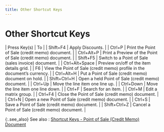 ```yaml
---
title: Other Shortcut Keys
---
```


# Other Shortcut Keys


| Press Key(s) | To |
| Shift+F4 | Apply Discounts. |
| Ctrl+P | Print the Point of Sale (credit memo) document. |
| Ctrl+Alt+P | Print a Preview of the Point of Sale (credit memo) document. |
| Shift+F5 | Switch to a Point of Sale (sales invoice) document. |
| Ctrl+Alt+Space | Preview on/off of the item details grid. |
| F6 | View the Point of Sale (credit memo) profile in the  document’s currency. |
| Ctrl+Alt+H | Put a Point of Sale (credit memo) document on hold. |
| Shift+Ctrl+H | Open a held Point of Sale (credit memo) document. |
| Ctrl+Up | Move the line item one line up. |
| Ctrl+Down | Move the line item one line down. |
| Ctrl+F | Search for an item. |
| Ctrl+M | Edit a matrix group. |
| Ctrl+F4 | Close the Point of Sale (credit memo) document. |
| Ctrl+N | Open a new Point of Sale (credit memo) document. |
| Ctrl+S | Save a Point of Sale (credit memo) document. |
| Shift+Ctrl+Z | Cancel a Point of Sale (credit memo) document. |



{:.see_also}
See also
: [Shortcut  Keys - Point of Sale (Credit Memo) Document]({{site.pos_baseurl}}/ui/short-cut-keys/pos-cm-doc/short-cut-keys/short_cut_keys_point_of_sale_sales_credit_profile.html)
